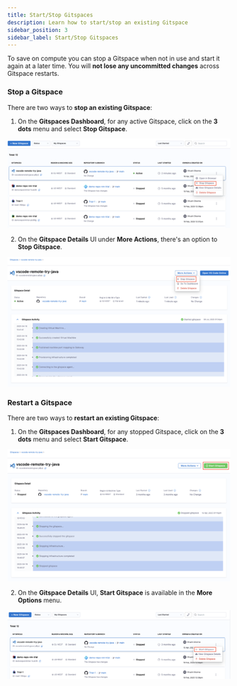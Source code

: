 ```yaml
---
title: Start/Stop Gitspaces
description: Learn how to start/stop an existing Gitspace
sidebar_position: 3
sidebar_label: Start/Stop Gitspaces
---
```


To save on compute you can stop a Gitspace when not in use and start it again at a later time. You will **not lose any uncommitted changes** across Gitspace restarts. 

### Stop a Gitspace
There are two ways to **stop an existing Gitspace**: 
1. On the **Gitspaces Dashboard**, for any active Gitspace, click on the **3 dots** menu and select **Stop Gitspace**.

![](./static/stop-gitspace-1.png)

2. On the **Gitspace Details** UI under **More Actions**, there's an option to **Stop Gitspace**.

![](./static/stop-gitspace-2.png)

### Restart a Gitspace

There are two ways to **restart an existing Gitspace**: 

1. On the **Gitspaces Dashboard**, for any stopped Gitspace, click on the **3 dots** menu and select **Start Gitspace**.

![](./static/start-gitspace.png)

2. On the **Gitspace Details** UI, **Start Gitspace** is available in the **More Options** menu.

![](./static/start-gitspace-2.png)

